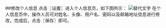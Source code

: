 ##修改个人信息
点击〖设置〗进入个人信息页，如下图所示：
![替代文字](https://wt-prj.oss.aliyuncs.com/bb29cc203f8f4843a1487df5979023c2/e92893ef-b20e-4271-b587-1e77eaf34d70.png)
在个人信息页中，操作人员可对姓名、头像、用户名、密码以及邮箱地址信息进行修改，完成后，点击〖保存〗即可。